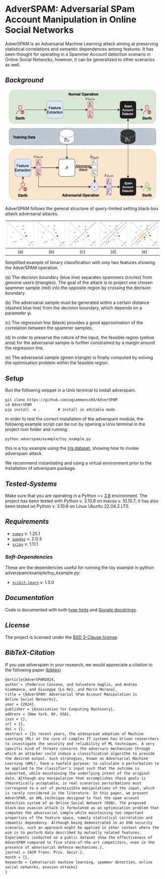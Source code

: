 **AdverSPAM: Adversarial SPam Account Manipulation in Online Social Networks**
==========================================================

AdverSPAM is an Adversarial Machine Learning attack aiming at preserving statistical correlations and semantic dependences among features.
It has been thought for operating in a Spammer Account detection scenario in Online Social Networks, however, it can be generalized to other scenarios as well.

## *Background* 



<div>
<p align="center">
<img src="docs/images/attack_scenario.png" width="480" height="360" border="0"/>
</p>
</div>



AdverSPAM follows the general structure of query-limited setting black-box attack adversarial attacks.


|  ![a](docs/images/toy_example/fig_1.png)  |  ![b](docs/images/toy_example/fig_2.png)  | ![c](docs/images/toy_example/fig_3.png) | ![d](docs/images/toy_example/fig_4.png) | ![e](docs/images/toy_example/fig_5.png) | 
|:-----------------------------------------:|:-----------------------------------------:|:---------------------------------------:|:---------------------------------------:|:---------------------------------------:|
|                    (a)                    |                    (b)                    |                   (c)                   |                   (d)                   |                   (e)                   |


Simplified example of binary classification with only two features showing the AdverSPAM operation. 

(a) The decision boundary (blue line) separates spammers (circles) from genuine users (triangles). The goal of the attack is to project one chosen spammer sample (red) into the opposite region by crossing the decision boundary. 

(b) The adversarial sample must be generated within a certain distance (dashed blue line) from the decision boundary, which depends on a parameter $`\psi`$. 

(c) The regression line (black) provides a good approximation of the correlation between the spammer samples. 

(d) In order to preserve the nature of the input, the feasible region (yellow area) for the adversarial sample is further constrained by a margin around the regression line. 

(e) The adversarial sample (green triangle) is finally computed by solving the optimisation problem within the feasible region.

## *Setup*

Run the following snippet in a Unix terminal to install adverspam.  

```
git clone https://github.com/agiammanco94/AdverSPAM
cd AdverSPAM
pip install -e . 		# install in editable mode  
```

In order to test the correct installation of the adverspam module, the following example script can be run by opening a Unix terminal in the project root folder and running:

```
python adverspam/example/toy_example.py
```
this is a toy example using the [Iris dataset](https://archive.ics.uci.edu/dataset/53/iris), showing how to invoke adverspam attack.

We recommend instantiating and using a virtual environment prior to the installation of adverspam package.

## *Tested-Systems*

Make sure that you are operating in a Python >= [3.8](https://docs.python.org/3.8/) environment.
The project has been tested with Python v. 3.10.9 on macos v. 10.15.7; it has also been tested on Python v. 3.10.6 on Linux Ubuntu 22.04.2 LTS.

## *Requirements*

- [`numpy`](https://numpy.org/devdocs/) v. 1.25.1
- [`pandas`](https://pandas.pydata.org/docs/) v. 2.0.3
- [`scipy`](http://scipy.github.io/devdocs/) v. 1.11.1

### *Soft-Dependencies*

These are the dependencies useful for running the toy example in python adverspam/example/toy_example.py:

- [`scikit-learn`](https://scikit-learn.org/stable/index.html) v. 1.3.0


## *Documentation*

Code is documented with both [type hints](https://docs.python.org/3/library/typing.html) and [Google docstrings](https://sphinxcontrib-napoleon.readthedocs.io/en/latest/example_google.html).


## *License*

The project is licensed under the [BSD 3-Clause license](https://github.com/agiammanco94/AdverSPAM/blob/main/LICENSE.txt).

## *BibTeX-Citation*

If you use adverspam in your research, we would appreciate a citation to the following paper ([bibtex](/docs/references/Adverspam_bibitem.bib))

```
@article{AdverSPAM2024, 
author = {Federico Concone, and Salvatore Gaglio, and Andrea Giammanco, and Giuseppe {Lo Re}, and Marco Morana}, 
title = {AdverSPAM: Adversarial SPam Account Manipulation in
Online Social Networks}, 
year = {2024}, 
publisher = {Association for Computing Machinery}, 
address = {New York, NY, USA}, 
issn = {}, 
url = {}, 
doi = {}, 
abstract = {In recent years, the widespread adoption of Machine Learning (ML) at the core of complex IT systems has driven researchers to investigate the security and reliability of ML techniques. A very specific kind of threats concerns the adversary mechanisms through which an attacker could induce a classification algorithm to provide the desired output. Such strategies, known as Adversarial Machine Learning (AML), have a twofold purpose: to calculate a perturbation to be applied to the classifier's input such that the outcome is subverted, while maintaining the underlying intent of the original data. Although any manipulation that accomplishes these goals is theoretically acceptable, in real scenarios perturbations must correspond to a set of permissible manipulations of the input, which is rarely considered in the literature. In this paper, we present AdverSPAM, an AML technique designed to fool the spam account detection system of an Online Social Network (OSN). The proposed black-box evasion attack is formulated as an optimisation problem that computes the adversarial sample while maintaining two important properties of the feature space, namely statistical correlation and semantic dependency. Although being demonstrated in an OSN security scenario, such an approach might be applied in other context where the aim is to perturb data described by mutually related features. Experiments conducted on a public dataset show the effectiveness of AdverSPAM compared to five state-of-the-art competitors, even in the presence of adversarial defence mechanisms.}, 
journal = {ACM Trans. Priv. Secur.}, 
month = {}, 
keywords = {adversarial machine learning, spammer detection, online social networks, evasion attacks} 
}
```